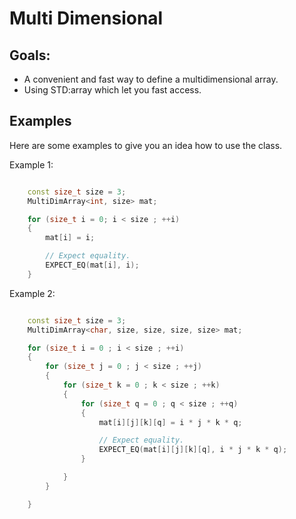 # Multi Dimensional

## Goals:
  -   A convenient and fast way to define a multidimensional array.
  -   Using STD:array which let you fast access.

## Examples

Here are some examples to give you an idea how to use the class.

Example 1:

```cpp

	const size_t size = 3;
	MultiDimArray<int, size> mat;

	for (size_t i = 0; i < size ; ++i)
	{
		mat[i] = i;

		// Expect equality.
		EXPECT_EQ(mat[i], i);
	}

```

Example 2:

```cpp

	const size_t size = 3;
	MultiDimArray<char, size, size, size, size> mat;

	for (size_t i = 0 ; i < size ; ++i)
	{
		for (size_t j = 0 ; j < size ; ++j)
		{
			for (size_t k = 0 ; k < size ; ++k)
			{
				for (size_t q = 0 ; q < size ; ++q)
				{
					mat[i][j][k][q] = i * j * k * q;

					// Expect equality.
					EXPECT_EQ(mat[i][j][k][q], i * j * k * q);
				}

			}
		}

	}

```
